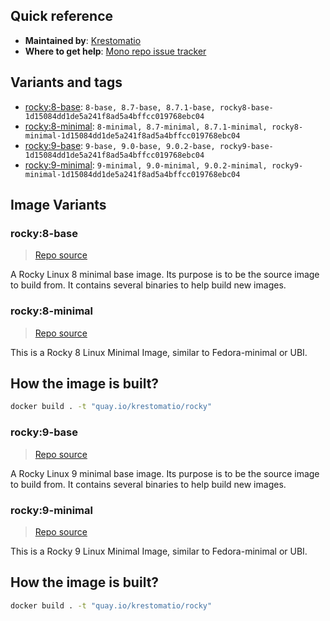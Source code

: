 ## Quick reference
- **Maintained by**:
[Krestomatio](https://github.com/krestomatio)
- **Where to get help**:
[Mono repo issue tracker](https://github.com/krestomatio/container_builder/issues)

## Variants and tags
- [rocky:8-base](#rocky8-base): `8-base, 8.7-base, 8.7.1-base, rocky8-base-1d15084dd1de5a241f8ad5a4bffcc019768ebc04`
- [rocky:8-minimal](#rocky8-minimal): `8-minimal, 8.7-minimal, 8.7.1-minimal, rocky8-minimal-1d15084dd1de5a241f8ad5a4bffcc019768ebc04`
- [rocky:9-base](#rocky9-base): `9-base, 9.0-base, 9.0.2-base, rocky9-base-1d15084dd1de5a241f8ad5a4bffcc019768ebc04`
- [rocky:9-minimal](#rocky9-minimal): `9-minimal, 9.0-minimal, 9.0.2-minimal, rocky9-minimal-1d15084dd1de5a241f8ad5a4bffcc019768ebc04`


## Image Variants
### rocky:8-base
> [Repo source](https://github.com/krestomatio/container_builder/tree/master/rocky/rocky8-base)

A Rocky Linux 8 minimal base image. Its purpose is to be the source image to build from. It contains several binaries to help build new images.

### rocky:8-minimal
> [Repo source](https://github.com/krestomatio/container_builder/tree/master/rocky/rocky8-minimal)

This is a Rocky 8 Linux Minimal Image, similar to Fedora-minimal or UBI.

## How the image is built?
```bash
docker build . -t "quay.io/krestomatio/rocky"
```

### rocky:9-base
> [Repo source](https://github.com/krestomatio/container_builder/tree/master/rocky/rocky9-base)

A Rocky Linux 9 minimal base image. Its purpose is to be the source image to build from. It contains several binaries to help build new images.

### rocky:9-minimal
> [Repo source](https://github.com/krestomatio/container_builder/tree/master/rocky/rocky9-minimal)

This is a Rocky 9 Linux Minimal Image, similar to Fedora-minimal or UBI.

## How the image is built?
```bash
docker build . -t "quay.io/krestomatio/rocky"
```

